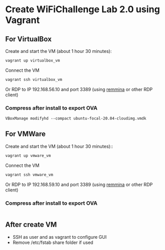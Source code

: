 # Create WiFiChallenge Lab 2.0 using Vagrant

## For VirtualBox

Create and start the VM (about 1 hour 30 minutes):

```bash
vagrant up virtualbox_vm
```

Connect the VM

```bash
vagrant ssh virtualbox_vm
```

Or RDP to IP 192.168.56.10 and port 3389 (using [remmina](https://remmina.org/) or other RDP client)


### Compress after install to export OVA

```
VBoxManage modifyhd --compact ubuntu-focal-20.04-cloudimg.vmdk
```


## For VMWare
Create and start the VM (about 1 hour 30 minutes)::

``` bash
vagrant up vmware_vm 
```

Connect the VM
``` bash
vagrant ssh vmware_vm 
```

Or RDP to IP 192.168.59.10 and port 3389 (using [remmina](https://remmina.org/) or other RDP client)

### Compress after install to export OVA

```
```

## After create VM

- SSH as user and as vagrant to configure GUI 
- Remove /etc/fstab share folder if used

